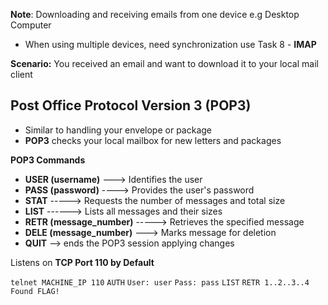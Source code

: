 
**Note**: Downloading and receiving emails from one device e.g Desktop Computer
- When using multiple devices, need synchronization use Task 8 - **IMAP**

**Scenario:** You received an email and want to download it to your local mail client

**Post Office Protocol Version 3 (POP3)**
--------------------------------------------------
- Similar to handling your envelope or package
- **POP3** checks your local mailbox for new letters and packages

**POP3 Commands**
- **USER (username)** ---> Identifies the user
- **PASS (password)** ----> Provides the user's password
- **STAT** -----> Requests the number of messages and total size
- **LIST** ------> Lists all messages and their sizes
- **RETR (message_number)** -----> Retrieves the specified message
- **DELE (message_number)** ---> Marks message for deletion
- **QUIT** --> ends the POP3 session applying changes

Listens on **TCP Port 110 by Default**

`telnet MACHINE_IP 110`
`AUTH`
`User: user`
`Pass: pass`
`LIST`
`RETR 1..2..3..4`
`Found FLAG!`
